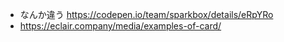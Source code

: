 - なんか違う https://codepen.io/team/sparkbox/details/eRpYRo
- https://eclair.company/media/examples-of-card/
